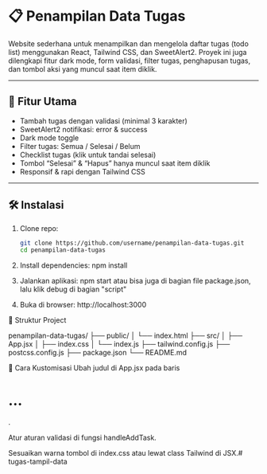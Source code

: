 # 📋 Penampilan Data Tugas

Website sederhana untuk menampilkan dan mengelola daftar tugas (todo list) menggunakan React, Tailwind CSS, dan SweetAlert2. Proyek ini juga dilengkapi fitur dark mode, form validasi, filter tugas, penghapusan tugas, dan tombol aksi yang muncul saat item diklik.

---

## 🚀 Fitur Utama

- Tambah tugas dengan validasi (minimal 3 karakter)  
- SweetAlert2 notifikasi: error & success  
- Dark mode toggle  
- Filter tugas: Semua / Selesai / Belum  
- Checklist tugas (klik untuk tandai selesai)  
- Tombol “Selesai” & “Hapus” hanya muncul saat item diklik  
- Responsif & rapi dengan Tailwind CSS  

---

## 🛠️ Instalasi

1. Clone repo:  
   ```bash
   git clone https://github.com/username/penampilan-data-tugas.git
   cd penampilan-data-tugas

2. Install dependencies:
   npm install

3. Jalankan aplikasi:
   npm start atau bisa juga di bagian file package.json, lalu klik debug di bagian "script"

4. Buka di browser: http://localhost:3000


📂 Struktur Project
   
penampilan-data-tugas/
├── public/
│   └── index.html
├── src/
│   ├── App.jsx
│   ├── index.css
│   └── index.js
├── tailwind.config.js
├── postcss.config.js
├── package.json
└── README.md


🔧 Cara Kustomisasi
Ubah judul di App.jsx pada baris <h1 className="…">…</h1>.

Atur aturan validasi di fungsi handleAddTask.

Sesuaikan warna tombol di index.css atau lewat class Tailwind di JSX.#   t u g a s - t a m p i l - d a t a  
 